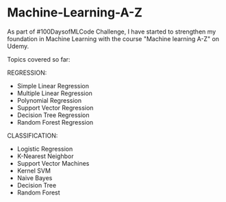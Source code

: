 # Machine-Learning-A-Z
As part of #100DaysofMLCode Challenge, I have started to strengthen my foundation in Machine Learning with the course "Machine learning A-Z" on Udemy.

Topics covered so far:

REGRESSION:
- Simple Linear Regression
- Multiple Linear Regression
- Polynomial Regression
- Support Vector Regression
- Decision Tree Regression
- Random Forest Regression

CLASSIFICATION:
- Logistic Regression
- K-Nearest Neighbor
- Support Vector Machines
- Kernel SVM
- Naive Bayes
- Decision Tree
- Random Forest
